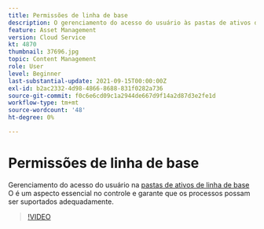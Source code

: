 ```yaml
---
title: Permissões de linha de base
description: O gerenciamento do acesso do usuário às pastas de ativos da linha de base é um aspecto essencial no controle e garante que os processos possam ser suportados adequadamente.
feature: Asset Management
version: Cloud Service
kt: 4870
thumbnail: 37696.jpg
topic: Content Management
role: User
level: Beginner
last-substantial-update: 2021-09-15T00:00:00Z
exl-id: b2ac2332-4d98-4866-8688-831f0282a736
source-git-commit: f0c6e6cd09c1a2944de667d9f14a2d87d3e2fe1d
workflow-type: tm+mt
source-wordcount: '48'
ht-degree: 0%

---
```


# Permissões de linha de base

Gerenciamento do acesso do usuário na [pastas de ativos de linha de base](./baseline-folders.md) O é um aspecto essencial no controle e garante que os processos possam ser suportados adequadamente.

>[!VIDEO](https://video.tv.adobe.com/v/37696/?quality=12&learn=on&hidetitle=true)
